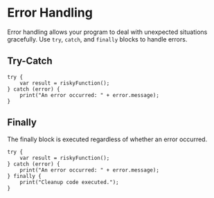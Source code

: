 # Error Handling

Error handling allows your program to deal with unexpected situations gracefully. Use `try`, `catch`, and `finally` blocks to handle errors.

## Try-Catch

```our_language
try {
    var result = riskyFunction();
} catch (error) {
    print("An error occurred: " + error.message);
}
```

## Finally

The finally block is executed regardless of whether an error occurred.

```our_language
try {
    var result = riskyFunction();
} catch (error) {
    print("An error occurred: " + error.message);
} finally {
    print("Cleanup code executed.");
}
```
